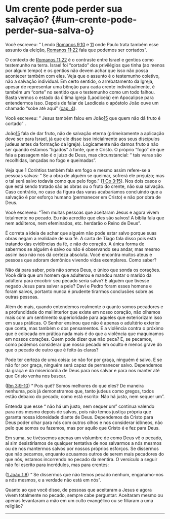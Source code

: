 # Um crente pode perder sua salvação? {#um-crente-pode-perder-sua-salva-o}

Você escreveu: “ Lendo [Romanos 9](http://bibliaonline.com.br/acf/rm/9),[10](http://bibliaonline.com.br/acf/rm/10) e [11](http://bibliaonline.com.br/acf/rm/11) onde Paulo trata também esse assunto da eleição, [Romanos 11:22](http://bibliaonline.com.br/acf/rm/11/22) fala que podemos ser cortados”.

O contexto de [Romanos 11:22](http://bibliaonline.com.br/acf/rm/11/22) é o contraste entre Israel e gentios como testemunho na terra. Israel foi “cortado” dos privilégios que tinha (ao menos por algum tempo) e os gentios não devem achar que isso não possa acontecer também com eles. Veja que o assunto é o testemunho coletivo, não a salvação individual. Em certo sentido, o arrebatamento da Igreja, apesar de representar uma bênção para cada crente individualmente, é também um “corte” no sentido que o testemunho como um todo falhou. Basta vermos o estado da última igreja (Laodiceia) em Apocalipse para entendermos isso. Depois de falar de Laodiceia o apóstolo João ouve um chamado “sobe até aqui” ([cap. 4](http://bibliaonline.com.br/acf/ap/4)).

Você escreveu: “ Jesus também falou em João[15](http://bibliaonline.com.br/acf/jo/15) que quem não dá fruto é cortado” .

João[15](http://bibliaonline.com.br/acf/jo/15) fala de dar fruto, não de salvação eterna (primeiramente a aplicação deve ser para Israel, já que ele disse isso inicialmente aos seus discípulos judeus antes da formação da Igreja). Logicamente não damos fruto a não ser quando estamos “ligados” à fonte, que é Cristo. O próprio “fogo” de que fala a passagem não é o juízo de Deus, mas circunstancial: “ tais varas são recolhidas, lançadas no fogo e queimadas”.

Veja que 1 Coríntios também fala em fogo e mesmo assim refere-se a pessoas salvas: “ Se a obra de alguém se queimar, sofrerá ele prejuízo; mas o tal será salvo todavia como que pelo fogo.” ([1 Co 3:15](http://bibliaonline.com.br/acf/1co/3/15)). Nos dois casos o que está sendo tratado são as obras ou o fruto do crente, não sua salvação. Caso contrário, no caso da figura das varas acabaríamos concluindo que a salvação é por esforço humano (permanecer em Cristo) e não por obra de Deus.

Você escreveu: “Tem muitas pessoas que aceitaram Jesus e agora vivem totalmente no pecado. Eu não acredito que eles são salvos! A bíblia fala que nem adúlteros, nem efeminados, etc. herdarão o Reino de Deus”.

É correta a ideia de achar que alguém não pode estar salvo porque suas obras negam a realidade de sua fé. A carta de Tiago fala disso pois está tratando das evidências da fé, e não do coração. A única forma de sabermos se alguém é salvo ou não é observando seu andar, mas mesmo assim isso não nos dá certeza absoluta. Você encontra muitos ateus e pessoas que adoram demônios vivendo vidas exemplares. Como saber?

Não dá para saber, pois não somos Deus, o único que sonda os corações. Você diria que um homem que adulterou e mandou matar o marido da adúltera para encobrir seu pecado seria salvo? E alguém que tivesse negado Jesus para salvar a pele? Davi e Pedro foram esses homens e foram salvos, portanto nunca é prudente tirarmos conclusões sobre as outras pessoas.

Além do mais, quando entendemos realmente o quanto somos pecadores e a profundidade do mal interior que existe em nosso coração, não olhamos mais com um sentimento superioridade para aqueles que exteriorizam isso em suas práticas. O Senhor ensinou que não é apenas o adultério exterior que conta, mas também o dos pensamentos. E a violência contra o próximo que é colocada em prática nada mais é do que a violência que maquinamos em nossos corações. Quem pode dizer que não peca? E, se pecamos, como podemos considerar que nosso pecado em oculto é menos grave do que o pecado de outro que é feito às claras?

Pode ter certeza de uma coisa: se não for por graça, ninguém é salvo. E se não for por graça, ninguém será capaz de permanecer salvo. Dependemos da graça e da misericórdia de Deus para nos salvar e para nos manter até que Cristo venha nos buscar.

([Rm 3:9-10](http://bibliaonline.com.br/acf/rm/3/9-10)) “ Pois quê? Somos melhores do que eles? De maneira nenhuma, pois já demonstramos que, tanto judeus como gregos, todos estão debaixo do pecado; como está escrito: Não há justo, nem sequer um”.

Entenda que esse “ não há um justo, nem sequer um” continua valendo para nós mesmo depois de salvos, pois não temos justiça própria que garanta nossa idoneidade diante de Deus. Dependemos da Cristo para Deus poder olhar para nós com outros olhos e nos considerar idôneos, não pelo que somos ou fazemos, mas por aquilo que Cristo é e fez para Deus.

Em suma, se tivéssemos apenas um vislumbre de como Deus vê o pecado, aí sim desistiríamos de qualquer tentativa de nos salvarmos a nós mesmos ou de nos mantermos salvos por nossos próprios esforços. Se dissermos que não pecamos, enquanto acusamos outros de serem mais pecadores do que nós, estamos incorrendo no pecado da mentira. O versículo a seguir não foi escrito para incrédulos, mas para crentes:

([1 João 1:8](http://bibliaonline.com.br/acf/1jo/1/8)) “ Se dissermos que não temos pecado nenhum, enganamo-nos a nós mesmos, e a verdade não está em nós”.

Quanto ao que você disse, de pessoas que aceitaram a Jesus e agora vivem totalmente no pecado, sempre cabe perguntar: Aceitaram mesmo ou apenas levantaram a mão em um culto evangélico ou se filiaram a uma religião?

*****